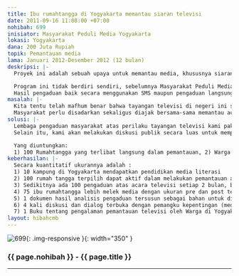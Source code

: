 ```yaml
---
title: Ibu rumahtangga di Yogyakarta memantau siaran televisi
date: 2011-09-16 11:08:00 +07:00
nohibah: 699
inisiator: Masyarakat Peduli Media Yogyakarta
lokasi: Yogyakarta
dana: 200 Juta Rupiah
topik: Pemantauan media
lama: Januari 2012-Desember 2012 (12 bulan)
deskripsi: |-
  Proyek ini adalah sebuah upaya untuk memantau media, khususnya siaran televisi. Kami punya gagasan ingin mengajak warga bersama-sama mengamati apa yang mereka tonton. Mereka yang akan kami ajak memantau acara televisi adalah ibu-ibu rumah tangga di Yogyakarta, karena kebanyakan pemirsa layar kaca tersebut adalah ibu rumah tangga.

  Program ini tidak berdiri sendiri, sebelumnya Masyarakat Peduli Media selama 3 tahun terakhir telah melakukan program pendidikan melek media, dengan kelompok sasaran ibu rumah tangga di beberapa wilayah di Yogyakarta. Kali ini, Koalisi Televisi Sehat Yogyakarta, terlebih dahulu akan membuka diri sebagai lembaga yang menerima pengaduan warga atas tontonan yang mereka anggap menyebalkan. Selain itu, kami akan memilih sejumlah 100 rumah tangga di Yogyakarta untuk diajak secara aktif memantau acara televisi dengan mengisi lembar pantauan yg disediakan, mengisinya secara deskriptif. Mereka bebas untuk memberi catatan atas acara televisi yang mereka tonton.
  Hasil pengaduan baik secara menggunakan SMS maupun pengaduan langsung, berikut hasil catatan pantauan acara televisi oleh para responden yang dipilih, menjadi bahan bagi proses dialog dengan media televisi, Komisi Penyiaran Indonesia (KPI), dan pemangku kepentingan lain. Upaya ini sekaligus untuk mendorong penguatan Komisi Penyiaran Indonesia, sebagai lembaga yang punya wewenang dalam bidang penyiaran di Indonesia. Diluar itu, kami akan secara aktif melakukan kampanye melek media, bagi kelompok warga, khususnya ibu-ibu rumah tangga melalui berbagai media, forum dan kelompok diskusi yang secara rutin akan diselenggarakan.
masalah: |-
  Kita tentu telah mafhum benar bahwa tayangan televisi di negeri ini sudah sangat bebas. Rating menjadi “Tuhan” bagi pengelola media televisi untuk memperebutkan kue iklan yang bernilai trilyunan rupiah. Namun, sayangnya para pengelola media televisi komersial tersebut masih cenderung abai untuk menayangkan program yang berdampak baik bagi kehidupan masyarakat Indonesia. Kosusumerisme, dan perubahan perilaku masyarakat kita cukup signifikan dipengaruhi oleh tayangan televisi.
  Masyarakat perlu disadarkan sekaligus diajak bersama-sama memantau acara televisi, selain sebagai upaya penyadaran warga atas tayangan televisi, juga untuk memberikan umpan balik terhadap pengelola televisi agar lebih bertanggungjawab dalam menyiarkan program. Pendeknya, kepongahan media televisi komersial harus diingatkan! Dan Warga yang akan mengingatkannya karena lembaga negara yang semestinya punya wewenang regulator televisi bahkan tak berdaya menghadapi perilaku stasiun-stasiun televisi tersebut. Untuk itu, kami ada bersama warga memantau lalu menolak ketidakadilan praktek pertelevisian di Indonesia.
solusi: |-
  Lembaga pengaduan masyarakat atas perilaku tayangan televisi kami pakai sebagai wadah penampung aspirasi masyarakat. Untuk mendekatkanya dengan jangkauan masyarakat, kami akan melakukan beberapa langkah: Pertama, menyediakan sistem informasi berbasis website untuk publikasi dan pengaduan atas tayangan televisi menggunakan SMS Gateway. Kedua, menyelenggarakan pertemuan warga diberbagai kampung di Yogyakarta untuk melakukan pendidikan media literasi, sekaligus sosialisasi pemantauan terhadap acara televisi. Ketiga, memilih 100 rumahtangga untuk secara aktif melakukan pemantauan terhadap siaran televisi. Keempat, melakukan kajian, diskusi dan menganalisis hasil pengaduan (baik SMS, maupun hasil pantauan tertulis warga). Kelima, melakukan dialog dengan pemangku kepentingan. Keenam, memfasilitasi pengaduan warga kepada Komisi Penyiaran Indonesia untuk ditindaklanjuti. Dan Ketujuh, mengawal proses pengaduan yang telah disampaikan pada KPI sampai tuntas.
  Selain itu, kami akan melakukan diskusi publik secara luas untuk memperluas jaringan dan gagasan pentingnya media literasi dan kampanye massif tentang pentingnya memantau televisi agar banyak pihak terlibat dalam gerakan media literasi.

  Yang diuntungkan:
  1) 100 Rumahtangga yang terlibat langsung dalam pemantauan, 2) Warga di 10 kampung yang menjadi kelompok sasaran, 3) Sivitas akademik dari 4 kampus yang terlibat dalam program, 4) 7 organisasi jaringan Koalisi Masyarakat Yogyakarta untuk Televisi Sehat, 5) Komisi Penyiaran Indonesia.
keberhasilan: |-
  Secara kuantitatif ukurannya adalah :
  1) 10 kampung di Yogyakarta mendapatkan pendidikan media literasi
  2) 100 rumah tangga terpilih dapat aktif dalam melakukan pemantauan acara televisi
  3) Sedikitnya ada 100 pengaduan atas acara televisi setiap 2 bulan, baik melalui SMS, pengaduan langsung maupun hasil pantauan aktif rumah tangga terpilih.
  4) 75 ibu rumahtangga lebih melek media dengan ukuran pre dan post test sebelum dan sesudah kegiatan pemantauan dilakukan.
  5) 1 dokumen hasil analisis pengaduan tersusun sebagai bahan untuk dialog dan diskusi dengan pemangku kepentingan setiap 2 bulan.
  6) 4 kali diskusi dan dialog terbuka dengan pemangku kepentingan (media televisi, pemerintah, KPI, LSM, Akademisi, Kelompok Warga, dll) tentang hasil pemantauan media televisi di Yogyakarta.
  7) 1 Buku tentang pengalaman pemantauan televisi oleh Warga di Yogyakarta sebagai bahan pengetahuan.
layout: hibahcmb
---
```


![699](/static/img/hibahcmb/699.png){: .img-responsive }{: width="350" }

### {{ page.nohibah }} - {{ page.title }}

---
